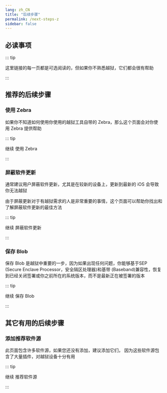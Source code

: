 ```yaml
---
lang: zh_CN
title: "后续步骤"
permalink: /next-steps-z
sidebar: false
---
```


## 必读事项

::: tip


这里链接的每一页都是可选阅读的，但如果你不熟悉越狱，它们都会很有帮助

:::


## 推荐的后续步骤

### 使用 Zebra

如果你不知道如何使用你使用的越狱工具自带的 Zebra，那么这个页面会对你使用 Zebra 提供帮助

::: tip


继续 <router-link to="/using-zebra">使用 Zebra</router-link>

:::


### 屏蔽软件更新

通常建议用户屏蔽软件更新，尤其是在较新的设备上，更新到最新的 iOS 会导致你无法越狱

由于屏蔽更新对于有越狱需求的人是非常重要的事情，这个页面可以帮助你找出和了解屏蔽软件更新的最佳方法

::: tip


继续 <router-link to="/blocking-updates">屏蔽软件更新</router-link>

:::


### 保存 Blob

保存 Blob 是越狱中重要的一步，因为如果出现任何问题，你能够基于SEP (Secure Enclave Processor，安全隔区处理器)和基带 (Baseband)兼容性，恢复到已经关闭签署或你之前所在的系统版本，而不是最新正在被签署的版本

::: tip


继续 <router-link to="/saving-blobs">保存 Blob</router-link>

:::


## 其它有用的后续步骤

### 添加推荐软件源

此页面包含许多软件源，如果您还没有添加，建议添加它们， 因为这些软件源包含了大量插件，对越狱设备十分有用

::: tip


继续 <router-link to="/recommended-repos">推荐软件源</router-link>

:::

<!---Will add Sideloading Apps and Blocking Jailbreak Detection later on - I want to redo/update those pages before adding them--->